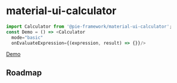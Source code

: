 # material-ui-calculator

```javascript
import Calculator from '@pie-framework/material-ui-calculator';
const Demo = () => <Calculator 
  mode="basic"
  onEvaluateExpression={(expression, result) => {}}/>
```

[Demo](https://pie-framework.github.io/material-ui-calculator/)


## Roadmap
